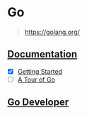 # Go

> <https://golang.org/>

## [Documentation](https://go.dev/doc/)

- [x] [Getting Started](getting_started)
- [ ] [A Tour of Go](a_tour_of_go)

## [Go Developer](https://roadmap.sh/golang)
